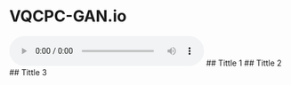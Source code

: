 # VQCPC-GAN.io

<audio controls style="width:350px">
      <source src="https://an-1673.github.io/drumgan-audios/music_excerpts/LOOP HIP-HOP.mp3">
      </audio>
## Tittle 1
## Tittle 2
## Tittle 3
